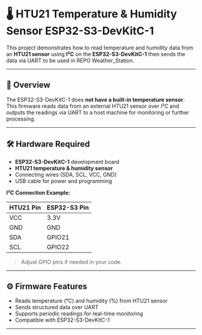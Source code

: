 # 🌡️ HTU21 Temperature & Humidity Sensor  ESP32-S3-DevKitC-1

This project demonstrates how to read temperature and humidity data from an **HTU21 sensor** using **I²C** on the **ESP32-S3-DevKitC-1**  then sends the data via UART to be used in REPO Weather_Station.

---

## 🧭 Overview

The ESP32-S3-DevKitC-1 does **not have a built-in temperature sensor**. This firmware reads data from an external HTU21 sensor over I²C and outputs the readings via UART to a host machine for monitoring or further processing.

---

## 🛠 Hardware Required

* **ESP32-S3-DevKitC-1** development board  
* **HTU21 temperature & humidity sensor**  
* Connecting wires (SDA, SCL, VCC, GND)  
* USB cable for power and programming  

**I²C Connection Example:**

| HTU21 Pin | ESP32-S3 Pin |
|------------|--------------|
| VCC        | 3.3V         |
| GND        | GND          |
| SDA        | GPIO21       |
| SCL        | GPIO22       |

> Adjust GPIO pins if needed in your code.

---

## ⚙️ Firmware Features

- Reads temperature (℃) and humidity (%) from HTU21 sensor  
- Sends structured data over UART  
- Supports periodic readings for real-time monitoring  
- Compatible with ESP32-S3-DevKitC-1  

---
